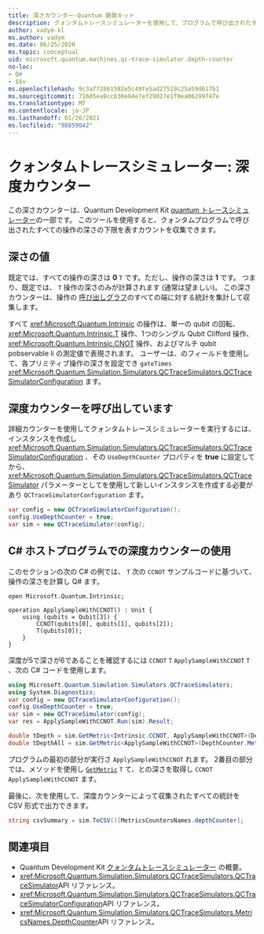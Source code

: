 ```yaml
---
title: 深さカウンター-Quantum 開発キット
description: クォンタムトレースシミュレーターを使用して、プログラムで呼び出されたすべての操作の深さのカウントを収集する Microsoft QDK の深さカウンターについて説明し Q# ます。
author: vadym-kl
ms.author: vadym
ms.date: 06/25/2020
ms.topic: conceptual
uid: microsoft.quantum.machines.qc-trace-simulator.depth-counter
no-loc:
- Q#
- $$v
ms.openlocfilehash: 9c3a772861582e5c49fe5ad27519c25a59d617b1
ms.sourcegitcommit: 71605ea9cc630e84e7ef29027e1f0ea06299747e
ms.translationtype: MT
ms.contentlocale: ja-JP
ms.lasthandoff: 01/26/2021
ms.locfileid: "98859042"
---
```

# <a name="quantum-trace-simulator-depth-counter"></a>クォンタムトレースシミュレーター: 深度カウンター

この深さカウンターは、Quantum Development Kit [quantum トレースシミュレーター](xref:microsoft.quantum.machines.qc-trace-simulator.intro)の一部です。
このツールを使用すると、クォンタムプログラムで呼び出されたすべての操作の深さの下限を表すカウントを収集できます。 

## <a name="depth-values"></a>深さの値

既定では、すべての操作の深さは **0** `T` です。ただし、操作の深さは **1** です。 つまり、既定では、 `T` 操作の深さのみが計算されます (通常は望ましい)。 この深さカウンターは、操作の [呼び出しグラフ](https://en.wikipedia.org/wiki/Call_graph)のすべての端に対する統計を集計して収集します。

すべて <xref:Microsoft.Quantum.Intrinsic> の操作は、単一の qubit の回転、 <xref:Microsoft.Quantum.Intrinsic.T> 操作、1つのシングル Qubit Clifford 操作、 <xref:Microsoft.Quantum.Intrinsic.CNOT> 操作、およびマルチ qubit pobservable li の測定値で表現されます。 ユーザーは、のフィールドを使用して、各プリミティブ操作の深さを設定でき `gateTimes` <xref:Microsoft.Quantum.Simulation.Simulators.QCTraceSimulators.QCTraceSimulatorConfiguration> ます。

## <a name="invoking-the-depth-counter"></a>深度カウンターを呼び出しています

詳細カウンターを使用してクォンタムトレースシミュレーターを実行するには、インスタンスを作成し <xref:Microsoft.Quantum.Simulation.Simulators.QCTraceSimulators.QCTraceSimulatorConfiguration> 、その `UseDepthCounter` プロパティを **true** に設定してから、 <xref:Microsoft.Quantum.Simulation.Simulators.QCTraceSimulators.QCTraceSimulator> パラメーターとしてを使用して新しいインスタンスを作成する必要があり `QCTraceSimulatorConfiguration` ます。 

```csharp
var config = new QCTraceSimulatorConfiguration();
config.UseDepthCounter = true;
var sim = new QCTraceSimulator(config);
```

## <a name="using-the-depth-counter-in-a-c-host-program"></a>C# ホストプログラムでの深度カウンターの使用

このセクションの次の C# の例では、 `T` 次の `CCNOT` サンプルコードに基づいて、操作の深さを計算し Q# ます。

```qsharp
open Microsoft.Quantum.Intrinsic;

operation ApplySampleWithCCNOT() : Unit {
    using (qubits = Qubit[3]) {
        CCNOT(qubits[0], qubits[1], qubits[2]);
        T(qubits[0]);
    }
}
```

深度が5で深さが6であることを確認するには `CCNOT` `T`  `ApplySampleWithCCNOT` `T` 、次の C# コードを使用します。 

```csharp
using Microsoft.Quantum.Simulation.Simulators.QCTraceSimulators;
using System.Diagnostics;
var config = new QCTraceSimulatorConfiguration();
config.UseDepthCounter = true;
var sim = new QCTraceSimulator(config);
var res = ApplySampleWithCCNOT.Run(sim).Result;

double tDepth = sim.GetMetric<Intrinsic.CCNOT, ApplySampleWithCCNOT>(DepthCounter.Metrics.Depth);
double tDepthAll = sim.GetMetric<ApplySampleWithCCNOT>(DepthCounter.Metrics.Depth);
```

プログラムの最初の部分が実行さ `ApplySampleWithCCNOT` れます。 2番目の部分では、メソッドを使用し [`GetMetric`](https://docs.microsoft.com/dotnet/api/microsoft.quantum.simulation.simulators.qctracesimulators.qctracesimulator.getmetric) `T` て、との深さを取得し `CCNOT` `ApplySampleWithCCNOT` ます。 

最後に、次を使用して、深度カウンターによって収集されたすべての統計を CSV 形式で出力できます。
```csharp
string csvSummary = sim.ToCSV()[MetricsCountersNames.depthCounter];
```

## <a name="see-also"></a>関連項目

- Quantum Development Kit [クォンタムトレースシミュレーター](xref:microsoft.quantum.machines.qc-trace-simulator.intro) の概要。
- <xref:Microsoft.Quantum.Simulation.Simulators.QCTraceSimulators.QCTraceSimulator>API リファレンス。
- <xref:Microsoft.Quantum.Simulation.Simulators.QCTraceSimulators.QCTraceSimulatorConfiguration>API リファレンス。
- <xref:Microsoft.Quantum.Simulation.Simulators.QCTraceSimulators.MetricsNames.DepthCounter>API リファレンス。
